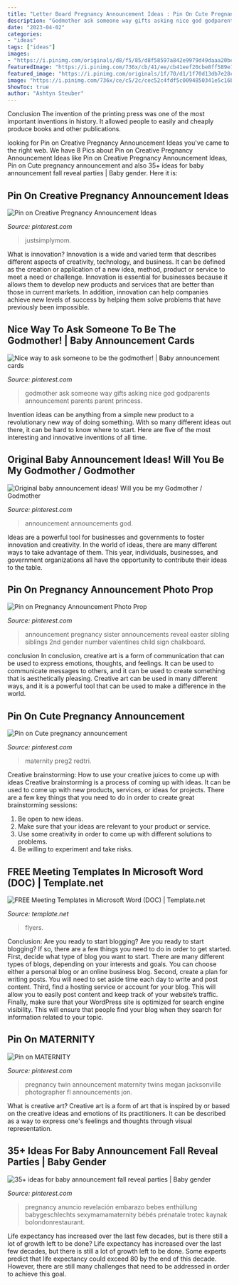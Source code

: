 ```yaml
---
title: "Letter Board Pregnancy Announcement Ideas : Pin On Cute Pregnancy Announcement"
description: "Godmother ask someone way gifts asking nice god godparents announcement parents parent princess"
date: "2023-04-02"
categories:
- "ideas"
tags: ["ideas"]
images:
- "https://i.pinimg.com/originals/d8/f5/85/d8f58597a842e9979d49daaa20be00bc.jpg"
featuredImage: "https://i.pinimg.com/736x/cb/41/ee/cb41eef20cbe8ff589e1c620567fa37d--godmother-ideas-the-godmother.jpg"
featured_image: "https://i.pinimg.com/originals/1f/70/d1/1f70d13db7e28cd64ab7a3768aa43e29.jpg"
image: "https://i.pinimg.com/736x/ce/c5/2c/cec52c4fdf5c0094850341e5c16b9eb9--twin-pregnancy-announcements-twins-announcement-ideas.jpg"
ShowToc: true
author: "Ashtyn Steuber"
---
```



Conclusion
The invention of the printing press was one of the most important inventions in history. It allowed people to easily and cheaply produce books and other publications.

	

		
looking for Pin on Creative Pregnancy Announcement Ideas you've came to the right web. We have 8 Pics about Pin on Creative Pregnancy Announcement Ideas like Pin on Creative Pregnancy Announcement Ideas, Pin on Cute pregnancy announcement and also 35+ ideas for baby announcement fall reveal parties | Baby gender. Here it is:
		
    
## Pin On Creative Pregnancy Announcement Ideas

<img loading=lazy src="https://i.pinimg.com/736x/17/e3/73/17e373ec65f49165dfe487d042fd3d6d.jpg" onerror="this.onerror=null;this.src='https://tse1.mm.bing.net/th?id=OIP.iVEbgJRoMULsxb6FYOtB8wHaMx&amp;pid=15.1';" alt="Pin on Creative Pregnancy Announcement Ideas">

_Source: pinterest.com_

>justsimplymom. 

	

What is innovation?
Innovation is a wide and varied term that describes different aspects of creativity, technology, and business. It can be defined as the creation or application of a new idea, method, product or service to meet a need or challenge. Innovation is essential for businesses because it allows them to develop new products and services that are better than those in current markets. In addition, innovation can help companies achieve new levels of success by helping them solve problems that have previously been impossible.

    
## Nice Way To Ask Someone To Be The Godmother! | Baby Announcement Cards

<img loading=lazy src="https://i.pinimg.com/736x/cb/41/ee/cb41eef20cbe8ff589e1c620567fa37d--godmother-ideas-the-godmother.jpg" onerror="this.onerror=null;this.src='https://tse1.mm.bing.net/th?id=OIP.gLt8raOSLRIoODmMVy9FjgHaJ3&amp;pid=15.1';" alt="Nice way to ask someone to be the godmother! | Baby announcement cards">

_Source: pinterest.com_

>godmother ask someone way gifts asking nice god godparents announcement parents parent princess. 

	

Invention ideas can be anything from a simple new product to a revolutionary new way of doing something. With so many different ideas out there, it can be hard to know where to start. Here are five of the most interesting and innovative inventions of all time.

    
## Original Baby Announcement Ideas! Will You Be My Godmother / Godmother

<img loading=lazy src="https://i.pinimg.com/originals/0b/3c/2a/0b3c2ac843bcdfa9dbaf12015b4bb9cd.jpg" onerror="this.onerror=null;this.src='https://tse4.mm.bing.net/th?id=OIP.kGdXNyoF-H-lM59G6yx6AQHaId&amp;pid=15.1';" alt="Original baby announcement ideas! Will you be my Godmother / Godmother">

_Source: pinterest.com_

>announcement announcements god. 

	

Ideas are a powerful tool for businesses and governments to foster innovation and creativity. In the world of ideas, there are many different ways to take advantage of them. This year, individuals, businesses, and government organizations all have the opportunity to contribute their ideas to the table.

    
## Pin On Pregnancy Announcement Photo Prop

<img loading=lazy src="https://i.pinimg.com/originals/d8/f5/85/d8f58597a842e9979d49daaa20be00bc.jpg" onerror="this.onerror=null;this.src='https://tse1.mm.bing.net/th?id=OIP.FDceCMsTRjdyIgz2m9OQyQHaLJ&amp;pid=15.1';" alt="Pin on Pregnancy Announcement Photo Prop">

_Source: pinterest.com_

>announcement pregnancy sister announcements reveal easter sibling siblings 2nd gender number valentines child sign chalkboard. 

	

conclusion
In conclusion, creative art is a form of communication that can be used to express emotions, thoughts, and feelings. It can be used to communicate messages to others, and it can be used to create something that is aesthetically pleasing. Creative art can be used in many different ways, and it is a powerful tool that can be used to make a difference in the world.

    
## Pin On Cute Pregnancy Announcement

<img loading=lazy src="https://i.pinimg.com/originals/1f/70/d1/1f70d13db7e28cd64ab7a3768aa43e29.jpg" onerror="this.onerror=null;this.src='https://tse1.mm.bing.net/th?id=OIP.uhEmgXZCcn3oxEBV_LX6JwHaLG&amp;pid=15.1';" alt="Pin on Cute pregnancy announcement">

_Source: pinterest.com_

>maternity preg2 redtri. 

	

Creative brainstorming: How to use your creative juices to come up with ideas
Creative brainstorming is a process of coming up with ideas. It can be used to come up with new products, services, or ideas for projects. There are a few key things that you need to do in order to create great brainstorming sessions:
1. Be open to new ideas.
2. Make sure that your ideas are relevant to your product or service.
3. Use some creativity in order to come up with different solutions to problems.
4. Be willing to experiment and take risks.

    
## FREE Meeting Templates In Microsoft Word (DOC) | Template.net

<img loading=lazy src="https://images.template.net/25044/Town-Hall-Meeting-Flyer-Template.jpeg" onerror="this.onerror=null;this.src='https://tse3.mm.bing.net/th?id=OIP.ueGY3KOdTO-5v32R0jXHeQHaJl&amp;pid=15.1';" alt="FREE Meeting Templates in Microsoft Word (DOC) | Template.net">

_Source: template.net_

>flyers. 

	

Conclusion: Are you ready to start blogging?
Are you ready to start blogging? If so, there are a few things you need to do in order to get started. First, decide what type of blog you want to start. There are many different types of blogs, depending on your interests and goals. You can choose either a personal blog or an online business blog. Second, create a plan for writing posts. You will need to set aside time each day to write and post content. Third, find a hosting service or account for your blog. This will allow you to easily post content and keep track of your website’s traffic. Finally, make sure that your WordPress site is optimized for search engine visibility. This will ensure that people find your blog when they search for information related to your topic.

    
## Pin On MATERNITY

<img loading=lazy src="https://i.pinimg.com/736x/ce/c5/2c/cec52c4fdf5c0094850341e5c16b9eb9--twin-pregnancy-announcements-twins-announcement-ideas.jpg" onerror="this.onerror=null;this.src='https://tse1.mm.bing.net/th?id=OIP.S1IvXOW-ldJ0HdZV4tVQqgHaLy&amp;pid=15.1';" alt="Pin on MATERNITY">

_Source: pinterest.com_

>pregnancy twin announcement maternity twins megan jacksonville photographer fl announcements jon. 

	

What is creative art?
Creative art is a form of art that is inspired by or based on the creative ideas and emotions of its practitioners. It can be described as a way to express one's feelings and thoughts through visual representation.

    
## 35+ Ideas For Baby Announcement Fall Reveal Parties | Baby Gender

<img loading=lazy src="https://i.pinimg.com/736x/2d/64/5c/2d645c75aa710f5e7fb3d7a91720ebed.jpg" onerror="this.onerror=null;this.src='https://tse4.mm.bing.net/th?id=OIP.m9aMq4cM5jdJT6rt3HxP0gAAAA&amp;pid=15.1';" alt="35+ ideas for baby announcement fall reveal parties | Baby gender">

_Source: pinterest.com_

>pregnancy anuncio revelación embarazo bebes enthüllung babygeschlechts sexymamamaternity bébés prénatale trotec kaynak bolondonrestaurant. 

	

Life expectancy has increased over the last few decades, but is there still a lot of growth left to be done?
Life expectancy has increased over the last few decades, but there is still a lot of growth left to be done. Some experts predict that life expectancy could exceed 80 by the end of this decade. However, there are still many challenges that need to be addressed in order to achieve this goal.

